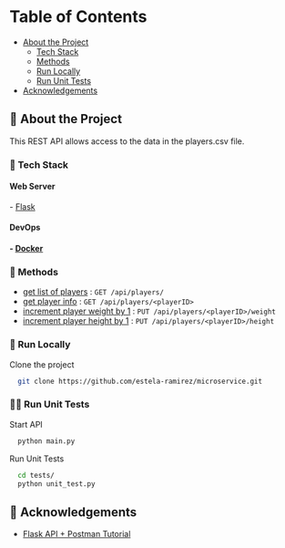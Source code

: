 <!-- Table of Contents -->
# Table of Contents
- [About the Project](about-the-project)
  * [Tech Stack](#space_invader-tech-stack)
  * [Methods](#star2-methods)
  * [Run Locally](#running-run-locally)
  * [Run Unit Tests](#running_woman-tests)
- [Acknowledgements](#raised_hands-acknowledgements)


<!-- About the Project -->
## :star2: About the Project
<p>This REST API allows access to the data in the players.csv file. </p>

<!-- TechStack -->
### :space_invader: Tech Stack

<h4>Web Server</h4>
- <a href="https://flask.palletsprojects.com/en/2.2.x/">Flask</a>

  <h4>DevOps<h4>
- <a href="https://www.docker.com/">Docker</a>

<!-- Methods -->
### :star2: Methods


* [get list of players](/docs/players.md) : `GET /api/players/`
* [get player info](/docs/playerID.md) : `GET /api/players/<playerID>`
* [increment player weight by 1](/docs/weight.md) : `PUT /api/players/<playerID>/weight`
* [increment player height by 1](/docs/height.md) : `PUT /api/players/<playerID>/height`

<!-- Run Locally -->
### :running: Run Locally
Clone the project

```bash
  git clone https://github.com/estela-ramirez/microservice.git
```

<!-- Run Unit Tests -->
### :running_woman: Run Unit Tests 

Start API 
```bash
  python main.py
```
Run Unit Tests
```bash
  cd tests/
  python unit_test.py
```

<!-- Acknowledgments -->
## :raised_hands: Acknowledgements
 - [Flask API + Postman Tutorial](https://www.youtube.com/watch?v=fJz3JTEtJJA)
 
